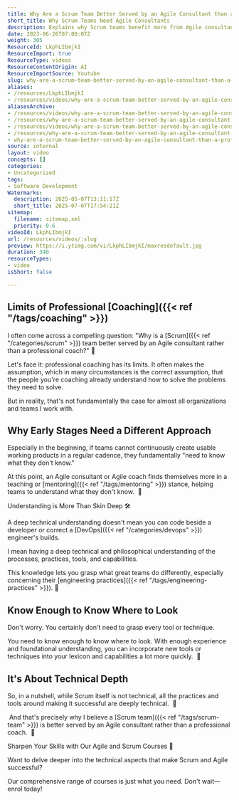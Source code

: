 ```yaml
---
title: Why Are a Scrum Team Better Served by an Agile Consultant than a Professional Coach?
short_title: Why Scrum Teams Need Agile Consultants
description: Explains why Scrum teams benefit more from Agile consultants than professional coaches, focusing on the need for technical guidance, mentoring, and practical expertise.
date: 2023-06-26T07:00:07Z
weight: 305
ResourceId: LkphLIbmjkI
ResourceImport: true
ResourceType: videos
ResourceContentOrigin: AI
ResourceImportSource: Youtube
slug: why-are-a-scrum-team-better-served-by-an-agile-consultant-than-a-professional-coach
aliases:
- /resources/LkphLIbmjkI
- /resources/videos/why-are-a-scrum-team-better-served-by-an-agile-consultant-than-a-professional-coach
aliasesArchive:
- /resources/videos/why-are-a-scrum-team-better-served-by-an-agile-consultant-than-a-professional-coach
- /resources/why-are-a-scrum-team-better-served-by-an-agile-consultant-than-a-professional-coach
- /resources/videos/why-are-a-scrum-team-better-served-by-an-agile-consultant-than-a-professional-coach-
- /resources/why-are-a-scrum-team-better-served-by-an-agile-consultant-than-a-professional-coach-
- why-are-a-scrum-team-better-served-by-an-agile-consultant-than-a-professional-coach
source: internal
layout: video
concepts: []
categories:
- Uncategorized
tags:
- Software Development
Watermarks:
  description: 2025-05-07T13:11:17Z
  short_title: 2025-07-07T17:54:21Z
sitemap:
  filename: sitemap.xml
  priority: 0.6
videoId: LkphLIbmjkI
url: /resources/videos/:slug
preview: https://i.ytimg.com/vi/LkphLIbmjkI/maxresdefault.jpg
duration: 340
resourceTypes:
- video
isShort: false

---
```

## Limits of Professional [Coaching]({{< ref "/tags/coaching" >}})

I often come across a compelling question: "Why is a [Scrum]({{< ref "/categories/scrum" >}}) team better served by an Agile consultant rather than a professional coach?" 🤔

Let's face it: professional coaching has its limits. It often makes the assumption, which in many circumstances is the correct assumption, that the people you're coaching already understand how to solve the problems they need to solve.

But in reality, that's not fundamentally the case for almost all organizations and teams I work with.

## Why Early Stages Need a Different Approach

Especially in the beginning, if teams cannot continuously create usable working products in a regular cadence, they fundamentally "need to know what they don't know."

At this point, an Agile consultant or Agile coach finds themselves more in a teaching or [mentoring]({{< ref "/tags/mentoring" >}}) stance, helping teams to understand what they don't know.  🚀

Understanding is More Than Skin Deep 🛠

A deep technical understanding doesn't mean you can code beside a developer or correct a [DevOps]({{< ref "/categories/devops" >}}) engineer's builds.

I mean having a deep technical and philosophical understanding of the processes, practices, tools, and capabilities.

This knowledge lets you grasp what great teams do differently, especially concerning their [engineering practices]({{< ref "/tags/engineering-practices" >}}). 🚀

## Know Enough to Know Where to Look

Don't worry. You certainly don't need to grasp every tool or technique.

You need to know enough to know where to look. With enough experience and foundational understanding, you can incorporate new tools or techniques into your lexicon and capabilities a lot more quickly.  🚀

## It's About Technical Depth

So, in a nutshell, while Scrum itself is not technical, all the practices and tools around making it successful are deeply technical.  🌟

 And that's precisely why I believe a [Scrum team]({{< ref "/tags/scrum-team" >}}) is better served by an Agile consultant rather than a professional coach.  🎯

Sharpen Your Skills with Our Agile and Scrum Courses 🌟

Want to delve deeper into the technical aspects that make Scrum and Agile successful?

Our comprehensive range of courses is just what you need. Don't wait—enrol today!
